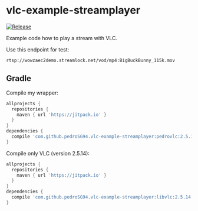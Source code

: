 # vlc-example-streamplayer

[![Release](https://jitpack.io/v/pedroSG94/vlc-example-streamplayer.svg)](https://jitpack.io/#pedroSG94/vlc-example-streamplayer)

Example code how to play a stream with VLC.

Use this endpoint for test:

```
rtsp://wowzaec2demo.streamlock.net/vod/mp4:BigBuckBunny_115k.mov
```

## Gradle
Compile my wrapper:

```gradle
allprojects {
  repositories {
    maven { url 'https://jitpack.io' }
  }
}
dependencies {
  compile 'com.github.pedroSG94.vlc-example-streamplayer:pedrovlc:2.5.14'
}
```

Compile only VLC (version 2.5.14):

```gradle
allprojects {
  repositories {
    maven { url 'https://jitpack.io' }
  }
}
dependencies {
  compile 'com.github.pedroSG94.vlc-example-streamplayer:libvlc:2.5.14'
}
```